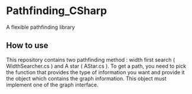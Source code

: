 # Pathfinding_CSharp
A flexible pathfinding library

## How to use
This repository contains two pathfinding method : width first search ( WidthSearcher.cs ) and A star ( AStar.cs ). 
To get a path, you need to pick the function that provides the type of information you want and provide it the object 
which contains the graph information. This object must implement one of the graph interface.
